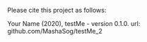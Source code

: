 Please cite this project as follows:

Your Name (2020),  testMe - version 0.1.0. url: github.com/MashaSog/testMe_2
